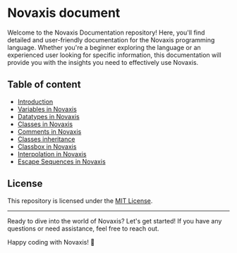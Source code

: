 # Novaxis document

Welcome to the Novaxis Documentation repository! Here, you'll find detailed and user-friendly documentation for the Novaxis programming language. Whether you're a beginner exploring the language or an experienced user looking for specific information, this documentation will provide you with the insights you need to effectively use Novaxis.

## Table of content
- [Introduction](doc/document-001.md)
- [Variables in Novaxis](doc/document-002.md)
- [Datatypes in Novaxis](doc/document-003.md)
- [Classes in Novaxis](doc/document-004.md)
- [Comments in Novaxis](doc/document-005.md)
- [Classes inheritance](doc/document-006.md)
- [Classbox in Novaxis](doc/document-007.md)
- [Interpolation in Novaxis](doc/document-008.md)
- [Escape Sequences in Novaxis](doc/document-009.md)

## License

This repository is licensed under the [MIT License](LICENSE).

---

Ready to dive into the world of Novaxis? Let's get started! If you have any questions or need assistance, feel free to reach out.

Happy coding with Novaxis! 🚀
